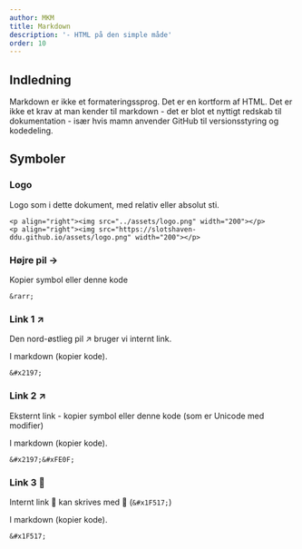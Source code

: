 ```yaml
---
author: MKM
title: Markdown
description: '- HTML på den simple måde'
order: 10
---
```

## Indledning
Markdown er ikke et formateringssprog. Det er en kortform af HTML.
Det er ikke et krav at man kender til markdown - det er blot et nyttigt redskab til dokumentation - især hvis mamn anvender GitHub til versionsstyring og kodedeling.


## Symboler
### Logo
Logo som i dette dokument, med relativ eller absolut sti.
```
<p align="right"><img src="../assets/logo.png" width="200"></p>
<p align="right"><img src="https://slotshaven-ddu.github.io/assets/logo.png" width="200"></p>
```

### Højre pil &rarr;
Kopier symbol eller denne kode
```
&rarr;
```

### Link 1 ↗ 
Den nord-østlieg pil &#x2197; bruger vi internt link.

I markdown (kopier kode).
```
&#x2197;
```

### Link 2 ↗️
Eksternt link - kopier symbol eller denne kode (som er Unicode med modifier)

I markdown (kopier kode).
```
&#x2197;&#xFE0F;
```

### Link 3 🔗
Internt link 🔗 kan skrives med &#x1F517; (`&#x1F517;`)

I markdown (kopier kode).
```
&#x1F517;
```